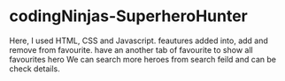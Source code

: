 # codingNinjas-SuperheroHunter

 Here, I used HTML, CSS and Javascript.
 feautures added into, add and remove from favourite.
 have an another tab of favourite to show all favourites hero
 We can search more heroes from search feild and can be check details.
